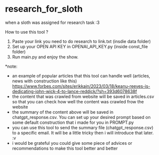 # research_for_sloth
when a sloth was assigned for research task :3

How to use this tool ?
1. Paste your link you need to do research to link.txt (insdie data folder)
2. Set up your OPEN API KEY in OPENAI_API_KEY.py (inside const_file folder)
3. Run main.py and enjoy the show. 

*note: 
- an example of popular articles that this tool can handle well (articles, news with construction like this)
https://www.forbes.com/sites/erikkain/2023/03/18/keanu-reeves-is-dedicating-john-wick-4-to-lance-reddick/?sh=393d6078638f
- the content that was crawled from website will be saved in articles.csv so that you can check how well the content was crawled frow the website
- the summary of the content above will be saved in chatgpt_response.csv. You can set up your desired prompt based on some default construction that i made for you in PROMPT.py
- you can use this tool to send the summary file (chatgpt_response.csv) to a specific email. It will be a little tricky then i will introduce that later. :v
- i would be grateful you could give some piece of advices or recommendations to make this tool better and better
